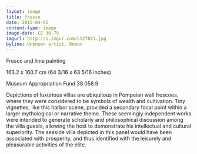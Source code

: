 ```yaml
---
layout: image
title: fresco
date: 2015-04-05
content-type: image
image-date: CE 30-79
imgurl: http://i.imgur.com/CSZTN1l.jpg
byline: Unknown artist, Roman
---
```


Fresco and lime painting

163.2 x 160.7 cm (64 3/16 x 63 5/16 inches)

Museum Appropriation Fund 38.058.9

Depictions of luxurious villas are ubiquitous in Pompeian wall frescoes, where they were considered to be symbols of wealth and cultivation. Tiny vignettes, like this harbor scene, provided a secondary focal point within a larger mythological or narrative theme. These seemingly independent works were intended to generate scholarly and philosophical discussion among the villa guests, allowing the host to demonstrate his intellectual and cultural superiority. The seaside villa depicted in this panel would have been associated with prosperity, and thus identified with the leisurely and pleasurable activities of the elite.
